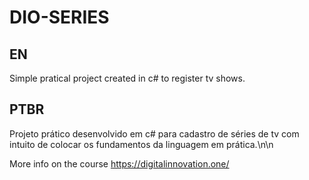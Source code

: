 # DIO-SERIES

## EN
Simple pratical project created in c# to register tv shows.

## PTBR
Projeto prático desenvolvido em c# para cadastro de séries de tv com intuito de colocar os fundamentos da linguagem em prática.\n\n

More info on the course https://digitalinnovation.one/